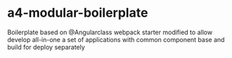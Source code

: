 # a4-modular-boilerplate
Boilerplate based on @Angularclass webpack starter modified to allow develop all-in-one a set of applications with common component base and build for deploy separately
